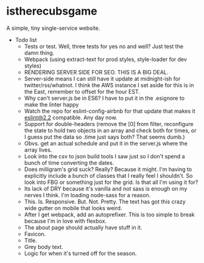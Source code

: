 # istherecubsgame

A simple, tiny single-service website.

- Todo list
  - Tests or test. Well, three tests for yes no and well? Just test the damn thing.
  - Webpack (using extract-text for prod styles, style-loader for dev styles)
  - RENDERING SERVER SIDE FOR SEO. THIS IS A BIG DEAL.
  - Server-side means I can still have it update at midnight-ish for twitter/rss/whatnot. I think the AWS instance I set aside for this is in the East, remember to offset for the hour EST.
  - Why can't server.js be in ES6? I have to put it in the .esignore to make the linter happy
  - Watch the repo for eslint-config-airbnb for that update that makes it eslint@2.2 compatible. Any day now.
  - Support for double-headers (remove the [0] from filter, reconfigure the state to hold two objects in an array and check both for times, or I guess put the data so .time just says both? That seems dumb.)
  - Obvs. get an actual schedule and put it in the server.js where the array lives.
  - Look into the csv to json build tools I saw just so I don't spend a bunch of time converting the dates.
  - Does milligram's grid suck? Really? Because it might. I'm having to explicitly include a bunch of classes that I really feel I shouldn't. So look into FBG or something just for the grid. Is that all I'm using it for?
  - Its lack of DRY because it's vanilla and not sass is enough on my nerves I think. I'm loading node-sass for a reason. 
  - This. Is. Responsive. But. Not. Pretty. The text has got this crazy wide gutter on mobile that looks weird.
  - After I get webpack, add an autoprefixer. This is too simple to break because I'm in love with flexbox.
  - The about page should actually have stuff in it.
  - Favicon.
  - Title.
  - Grey body text.
  - Logic for when it's turned off for the season.
